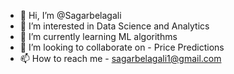 - 👋 Hi, I’m @Sagarbelagali
- 👀 I’m interested in Data Science and Analytics
- 🌱 I’m currently learning ML algorithms
- 💞️ I’m looking to collaborate on - Price Predictions
- 📫 How to reach me - sagarbelagali1@gmail.com

<!---
Sagarbelagali/Sagarbelagali is a ✨ special ✨ repository because its `README.md` (this file) appears on your GitHub profile.
You can click the Preview link to take a look at your changes.
--->
